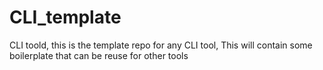 # CLI_template
CLI toold, this is the template repo for any CLI tool, This will contain some boilerplate that can be reuse for other tools 
